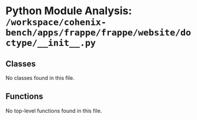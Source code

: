 # Python Module Analysis: `/workspace/cohenix-bench/apps/frappe/frappe/website/doctype/__init__.py`

## Classes

No classes found in this file.


## Functions

No top-level functions found in this file.
